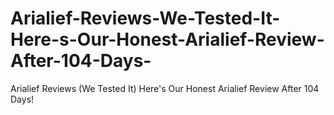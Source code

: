 # Arialief-Reviews-We-Tested-It-Here-s-Our-Honest-Arialief-Review-After-104-Days-
Arialief Reviews (We Tested It) Here's Our Honest Arialief Review After 104 Days! 
